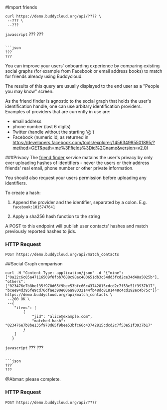 #Import friends

```shell
curl https://demo.buddycloud.org/api/???? \
 --??? \
 --???
```

```javascript```
???
???
```

```json
???
???
```

You can improve your users' onboarding experience by comparing existing social graphs (for example from Facebook or email address books) to match for friends already using Buddycloud.

The results of this query are usually displayed to the end user as a "People you may know" screen.

As the friend finder is agnostic to the social graph that holds the user's identification handle, one can use arbitary identification providers. Examples of providers that are currently in use are:

* email address
* phone number (last 6 digits)
* Twitter (handle without the starting '@')
* Facebook (numeric id, as returned in https://developers.facebook.com/tools/explorer/145634995501895/?method=GET&path=me%3Ffields%3Did%2Cname&version=v2.0)

###Privacy
The [friend finder](http://github.com/buddycloud/friend-finder) service matains the user's privacy by only ever uploading hashes of identifiers - never the users or their address friends' real email, phone number or other private information.

You should also request your users permission before uploading any identifiers.

To create a hash:

1. Append the provider and the identifier, separated by a colon. E.g. ```facebook:1015747641```

2. Apply a sha256 hash function to the string

A POST to this endpoint will publish user contacts' hashes and match previously reported hashes to jids. 

### HTTP Request
`POST https://demo.buddycloud.org/api/match_contacts`

##Social Graph comparison

```shell
curl -H "Content-Type: application/json" -d '{"mine": ["0a22c6c85a47116509f8fbb7688c98ac480651db3c54dd3fcd2ce34d48a5025b"], "others": ["023476e7b8be135f970d65f9bee53bfc66c43742815cdcd2c7f53e51f3937b17", "bcee94d395fe9cd76dfae390e006a98032144fb48dc8181448c4cd192ec4b75c"]}' https://demo.buddycloud.org/api/match_contacts \
 --200 OK \
 --{
    "items": [
        {
            "jid": "alice@example.com",
            "matched-hash": "023476e7b8be135f970d65f9bee53bfc66c43742815cdcd2c7f53e51f3937b17"
        }
    ]
   }
```

```javascript```
???
???
```

```json
???
???
```

@Abmar: please complete.

### HTTP Request
`POST https://demo.buddycloud.org/api/????`
